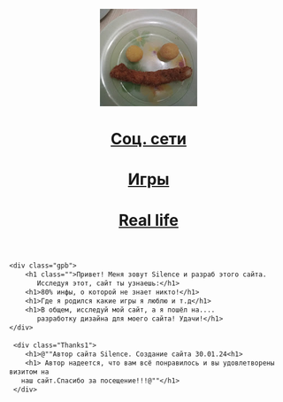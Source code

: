 <!DOCTYPE html!>
<html>
<head><title>S1len7E</title>
<link rel ="stylesheet" href="S1lence.css">

<meta charset ="UTF-8"></head>
<meta lang="ru">
<body>
  <div class="center1">
  <header>
    <img src="Silencenomber1.jpg" class = "img1">
    <a href="SilenceN1.html" class = "left1"> <h1>Соц. сети</h1></a>
    <a href="Play.html" class = "left2"> <h1>Игры</h1></a>
    <a href="RealLife.html" class = "left3"> <h1>Real life</h1></a>
  </header>

    <div class="gpb">
        <h1 class="">Привет! Меня зовут Silence и разраб этого сайта.
           Исследуя этот, сайт ты узнаешь:</h1>
        <h1>80% инфы, о которой не знает никто!</h1>
        <h1>Где я родился какие игры я люблю и т.д</h1>
        <h1>В общем, исследуй мой сайт, а я пошёл на....
           разработку дизайна для моего сайта! Удачи!</h1>
    </div>

     <div class="Thanks1">
        <h1>@""Автор сайта Silence. Создание сайта 30.01.24<h1>
        <h1> Автор надеется, что вам всё понравилось и вы удовлетворены визитом на
       наш сайт.Спасибо за посещение!!!@""</h1>
     </div>
</div>




</body>


</html>

